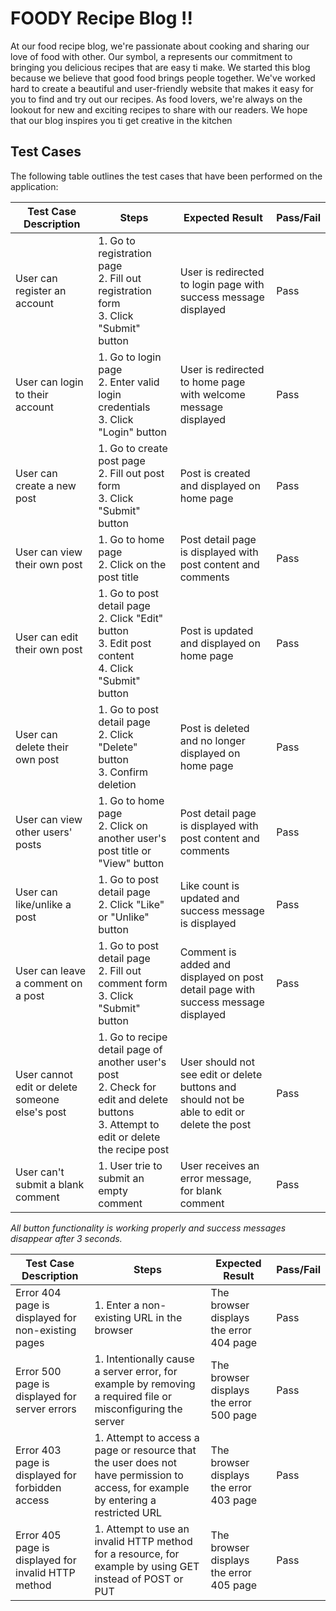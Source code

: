 # FOODY Recipe Blog !!
At our food recipe blog, we're passionate about cooking and sharing our love of food with other. Our symbol, a represents our commitment to bringing you delicious recipes that are easy ti make. We started this blog because we believe that good food brings people together. We've worked hard to create a beautiful and user-friendly website that makes it easy for you to find and try out our recipes. As food lovers, we're always on the lookout for new and exciting recipes to share with our readers. We hope that our blog inspires you ti get creative in the kitchen

## Test Cases

The following table outlines the test cases that have been performed on the application:

| Test Case Description                          | Steps                                                                                                                                          | Expected Result                                                                              | Pass/Fail |
| ---------------------------------------------- | ---------------------------------------------------------------------------------------------------------------------------------------------- | -------------------------------------------------------------------------------------------- | --------- |
| User can register an account                   | 1. Go to registration page <br> 2. Fill out registration form <br> 3. Click "Submit" button                                                    | User is redirected to login page with success message displayed                              | Pass      |
| User can login to their account                | 1. Go to login page <br> 2. Enter valid login credentials <br> 3. Click "Login" button                                                         | User is redirected to home page with welcome message displayed                               | Pass      |
| User can create a new post                     | 1. Go to create post page <br> 2. Fill out post form <br> 3. Click "Submit" button                                                             | Post is created and displayed on home page                                                   | Pass      |
| User can view their own post                   | 1. Go to home page <br> 2. Click on the post title                                                                                             | Post detail page is displayed with post content and comments                                 | Pass      |
| User can edit their own post                   | 1. Go to post detail page <br> 2. Click "Edit" button <br> 3. Edit post content <br> 4. Click "Submit" button                                  | Post is updated and displayed on home page                                                   | Pass      |
| User can delete their own post                 | 1. Go to post detail page <br> 2. Click "Delete" button <br> 3. Confirm deletion                                                               | Post is deleted and no longer displayed on home page                                         | Pass      |
| User can view other users' posts               | 1. Go to home page <br> 2. Click on another user's post title or "View" button                                                                 | Post detail page is displayed with post content and comments                                 | Pass      |
| User can like/unlike a post                    | 1. Go to post detail page <br> 2. Click "Like" or "Unlike" button                                                                              | Like count is updated and success message is displayed                                       | Pass      |
| User can leave a comment on a post             | 1. Go to post detail page <br> 2. Fill out comment form <br> 3. Click "Submit" button                                                          | Comment is added and displayed on post detail page with success message displayed            | Pass      |
| User cannot edit or delete someone else's post | 1. Go to recipe detail page of another user's post <br> 2. Check for edit and delete buttons <br> 3. Attempt to edit or delete the recipe post | User should not see edit or delete buttons and should not be able to edit or delete the post | Pass      |
| User can't submit a blank comment              | 1. User trie to submit an empty comment                                                                                                        | User receives an error message, for blank comment                                            | Pass      |

_All button functionality is working properly and success messages disappear after 3 seconds._

| Test Case Description                               | Steps                                                                                                                              | Expected Result                         | Pass/Fail |
| --------------------------------------------------- | ---------------------------------------------------------------------------------------------------------------------------------- | --------------------------------------- | --------- |
| Error 404 page is displayed for non-existing pages  | 1. Enter a non-existing URL in the browser                                                                                         | The browser displays the error 404 page | Pass      |
| Error 500 page is displayed for server errors       | 1. Intentionally cause a server error, for example by removing a required file or misconfiguring the server                        | The browser displays the error 500 page | Pass      |
| Error 403 page is displayed for forbidden access    | 1. Attempt to access a page or resource that the user does not have permission to access, for example by entering a restricted URL | The browser displays the error 403 page | Pass      |
| Error 405 page is displayed for invalid HTTP method | 1. Attempt to use an invalid HTTP method for a resource, for example by using GET instead of POST or PUT                           | The browser displays the error 405 page | Pass      |
